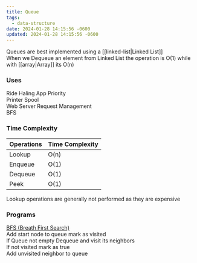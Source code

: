 ```yaml
---
title: Queue
tags:
  - data-structure
date: 2024-01-28 14:15:56 -0600
updated: 2024-01-28 14:15:56 -0600
---
```


Queues are best implemented using a [[linked-list|Linked List]]  
When we Dequeue an element from Linked List the operation is O(1) while with [[array|Array]] its O(n)

### Uses

Ride Haling App Priority  
Printer Spool  
Web Server Request Management  
BFS

### Time Complexity

| Operations | Time Complexity |
| ---------- | --------------- |
| Lookup     | O(n)            |
| Enqueue    | O(1)            |
| Dequeue    | O(1)            |
| Peek       | O(1)            |

Lookup operations are generally not performed as they are expensive

### Programs

<u>BFS (Breath First Search)</u>  
Add start node to queue mark as visited  
If Queue not empty Dequeue and visit its neighbors  
If not visited mark as true  
Add unvisited neighbor to queue
